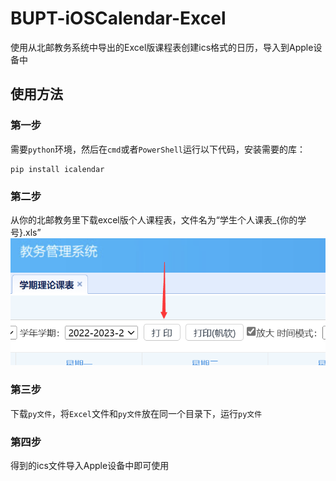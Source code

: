 # BUPT-iOSCalendar-Excel
使用从北邮教务系统中导出的Excel版课程表创建ics格式的日历，导入到Apple设备中

## 使用方法
### 第一步
需要`python`环境，然后在`cmd`或者`PowerShell`运行以下代码，安装需要的库：
```python3
pip install icalendar
```
### 第二步
从你的北邮教务里下载excel版个人课程表，文件名为“学生个人课表_{你的学号}.xls”
![Alt text](https://github.com/Guest-Liang/BUPT-iOSCalendar-Excel/blob/main/ScrennShots/GetExcelFile.png)

### 第三步
下载`py文件`，将`Excel`文件和`py文件`放在同一个目录下，运行`py文件`

### 第四步
得到的ics文件导入Apple设备中即可使用
